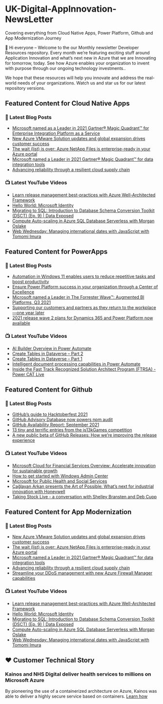 # UK-Digital-AppInnovation-NewsLetter

Covering everything from Cloud Native Apps, Power Platform, Github and App Modernization Journey

👋 Hi everyone – Welcome to the our Monthly newsletter Developer Resources repository. Every month we’re featuring exciting stuff around Application Innovation and what’s next new in Azure that we are Innovating for tomorrow, today. See how Azure enables your organization to invent with purpose through our ongoing technology investments..


We hope that these resources will help you innovate and address the real-world needs of your organizations. Watch us and star us for our latest repository versions.

## Featured Content for Cloud Native Apps


### 📝 Latest Blog Posts

    
<!-- BLOGCNA:START -->
- [Microsoft named as a Leader in 2021 Gartner® Magic Quadrant™ for Enterprise Integration Platform as a Service](https://azure.microsoft.com/blog/microsoft-named-as-a-leader-in-2021-gartner-magic-quadrant-for-enterprise-integration-platform-as-a-service/)
- [New Azure VMware Solution updates and global expansion drives customer success](https://azure.microsoft.com/blog/new-azure-vmware-solution-updates-and-global-expansion-drives-customer-success/)
- [The wait (list) is over: Azure NetApp Files is enterprise-ready in your Azure portal](https://azure.microsoft.com/blog/the-wait-list-is-over-azure-netapp-files-is-enterpriseready-in-your-azure-portal/)
- [Microsoft named a Leader in 2021 Gartner® Magic Quadrant™ for data integration tools](https://azure.microsoft.com/blog/microsoft-named-a-leader-in-2021-gartner-magic-quadrant-for-data-integration-tools/)
- [Advancing reliability through a resilient cloud supply chain](https://azure.microsoft.com/blog/advancing-reliability-through-a-resilient-cloud-supply-chain/)
<!-- BLOGCNA:END -->

### 📺 Latest YouTube Videos

 
<!-- YOUTUBECNA:START -->
- [Learn release management best-practices with Azure Well-Architected Framework](https://www.youtube.com/watch?v=3gQIH-Sai6s)
- [Hello World: Microsoft Identity](https://www.youtube.com/watch?v=JK3hbmNinuE)
- [Migrating to SQL: Introduction to Database Schema Conversion Toolkit (DSCT) (Ep. 9) | Data Exposed](https://www.youtube.com/watch?v=HWlKP_w9ldM)
- [Compute Auto-scaling in Azure SQL Database Serverless with Morgan Oslake](https://www.youtube.com/watch?v=mmRMvVo21-c)
- [Web Wednesday: Managing international dates with JavaScript with Tomomi Imura](https://www.youtube.com/watch?v=UrW49rS4vew)
<!-- YOUTUBECNA:END -->

##  Featured Content for PowerApps
### 📝 Latest Blog Posts
<!-- BLOGPOWER:START -->
- [Automation in Windows 11 enables users to reduce repetitive tasks and boost productivity](https://cloudblogs.microsoft.com/powerplatform/2021/10/04/automation-in-windows-11-enables-users-to-reduce-repetitive-tasks-and-boost-productivity/)
- [Ensure Power Platform success in your organization through a Center of Excellence](https://cloudblogs.microsoft.com/powerplatform/2021/09/20/ensure-power-platform-success-in-your-organization-through-a-center-of-excellence/)
- [Microsoft named a Leader in The Forrester Wave™: Augmented BI Platforms, Q3 2021](https://powerbi.microsoft.com/en-us/blog/microsoft-named-a-leader-in-the-forrester-wave-augmented-bi-platforms-q3-2021/)
- [Supporting our customers and partners as they return to the workplace—one year later](https://cloudblogs.microsoft.com/powerplatform/2021/07/15/supporting-our-customers-and-partners-as-they-return-to-the-workplace-one-year-later/)
- [2021 release wave 2 plans for Dynamics 365 and Power Platform now available](https://cloudblogs.microsoft.com/dynamics365/bdm/2021/07/15/2021-release-wave-2-plans-for-dynamics-365-and-power-platform-now-available/)
<!-- BLOGPOWER:END -->
 ### 📺 Latest YouTube Videos
    
<!-- YOUTUBEPOWER:START -->
- [AI Builder Overview in Power Automate](https://www.youtube.com/watch?v=D7p-sSauBTQ)
- [Create Tables in Dataverse – Part 2](https://www.youtube.com/watch?v=SCTSftWTTDc)
- [Create Tables in Dataverse – Part 1](https://www.youtube.com/watch?v=txHnZ7ZymEI)
- [Intelligent document processing capabilities in Power Automate](https://www.youtube.com/watch?v=xmMbXmceS2Y)
- [Inside the Fast Track Recognized Solution Architect Program (FTRSA) - Power CAT Live](https://www.youtube.com/watch?v=A1h2RnneOBA)
<!-- YOUTUBEPOWER:END -->

##  Featured Content for Github
### 📝 Latest Blog Posts
<!-- BLOGGITHUB:START -->
- [GitHub&#8217;s guide to Hacktoberfest 2021](https://github.blog/2021-10-07-githubs-guide-hacktoberfest-2021/)
- [GitHub Advisory Database now powers npm audit](https://github.blog/2021-10-07-github-advisory-database-now-powers-npm-audit/)
- [GitHub Availability Report: September 2021](https://github.blog/2021-10-06-github-availability-report-september-2021/)
- [13 tiny and terrific entries from the js13kGames competition](https://github.blog/2021-10-05-13-tiny-and-terrific-entries-from-the-js13kgames-competition/)
- [A new public beta of GitHub Releases: How we’re improving the release experience](https://github.blog/2021-10-04-beta-github-releases-improving-release-experience/)
<!-- BLOGGITHUB:END -->
### 📺 Latest YouTube Videos
<!-- YOUTUBEGITHUB:START -->
- [Microsoft Cloud for Financial Services Overview: Accelerate innovation for sustainable growth](https://www.youtube.com/watch?v=qSmsfJ5ieZE)
- [How to get started with Windows Admin Center](https://www.youtube.com/watch?v=JQ1aHG8yZkQ)
- [Microsoft for Public Health and Social Services](https://www.youtube.com/watch?v=G31-XLmBb14)
- [Çağlayan Arkan presents the Art of Possible: What’s next for industrial innovation with Honeywell](https://www.youtube.com/watch?v=hZKC-V7vQhM)
- [Taking Stock Live - a conversation with Shelley Bransten and Deb Cupp](https://www.youtube.com/watch?v=1aajZBscKy0)
<!-- YOUTUBEGITHUB:END -->
##  Featured Content for App Modernization
### 📝 Latest Blog Posts
<!-- BLOGAPPMOD:START -->
- [New Azure VMware Solution updates and global expansion drives customer success](https://azure.microsoft.com/blog/new-azure-vmware-solution-updates-and-global-expansion-drives-customer-success/)
- [The wait (list) is over: Azure NetApp Files is enterprise-ready in your Azure portal](https://azure.microsoft.com/blog/the-wait-list-is-over-azure-netapp-files-is-enterpriseready-in-your-azure-portal/)
- [Microsoft named a Leader in 2021 Gartner® Magic Quadrant™ for data integration tools](https://azure.microsoft.com/blog/microsoft-named-a-leader-in-2021-gartner-magic-quadrant-for-data-integration-tools/)
- [Advancing reliability through a resilient cloud supply chain](https://azure.microsoft.com/blog/advancing-reliability-through-a-resilient-cloud-supply-chain/)
- [Streamline your DDoS management with new Azure Firewall Manager capabilities](https://azure.microsoft.com/blog/streamline-your-ddos-management-with-new-azure-firewall-manager-capabilities/)
<!-- BLOGAPPMOD:END -->
### 📺 Latest YouTube Videos
<!-- YOUTUBEAPPMOD:START -->
- [Learn release management best-practices with Azure Well-Architected Framework](https://www.youtube.com/watch?v=3gQIH-Sai6s)
- [Hello World: Microsoft Identity](https://www.youtube.com/watch?v=JK3hbmNinuE)
- [Migrating to SQL: Introduction to Database Schema Conversion Toolkit (DSCT) (Ep. 9) | Data Exposed](https://www.youtube.com/watch?v=HWlKP_w9ldM)
- [Compute Auto-scaling in Azure SQL Database Serverless with Morgan Oslake](https://www.youtube.com/watch?v=mmRMvVo21-c)
- [Web Wednesday: Managing international dates with JavaScript with Tomomi Imura](https://www.youtube.com/watch?v=UrW49rS4vew)
<!-- YOUTUBEAPPMOD:END -->


## ♥️ Customer Technical Story 

### Kainos and NHS Digital deliver health services to millions on Microsoft Azure

By pioneering the use of a containerized architecture on Azure, Kainos was able to deliver a highly secure service based on containers. [Learn how](https://customers.microsoft.com/en-us/story/1368348549535774520-kainos-and-nhs-digital-deliver-health-services-to-millions-on-microsoft-azure)

